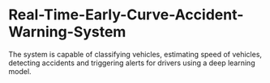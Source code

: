# Real-Time-Early-Curve-Accident-Warning-System
The system is capable of classifying vehicles, estimating speed of vehicles, detecting accidents and triggering alerts for drivers using a deep learning model.
